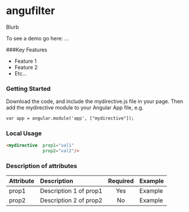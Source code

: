 angufilter
==========

Blurb

To see a demo go here: ...

###Key Features
* Feature 1
* Feature 2
* Etc...


### Getting Started
Download the code, and include the mydirective.js file in your page. Then add the mydirective module to your Angular App file, e.g.
```html
var app = angular.module('app', ["mydirective"]);
```

### Local Usage

```html
<mydirective  prop1="val1"
              prop2="val2"/>
```



### Description of attributes
| Attribute        | Description           | Required | Example  |
| :------------- |:-------------| :-----:| :-----|
| prop1 | Description 1 of prop1 | Yes | Example |
| prop2 | Description 2 of prop2 | No  | Example |